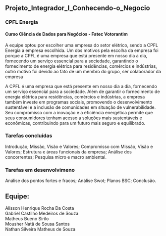 ## Projeto_Integrador_I_Conhecendo-o_Negocio
### CPFL Energia
#### Curso Ciência de Dados para Negócios - Fatec Votorantim

A equipe optou por escolher uma empresa do setor elétrico, sendo a CPFL Energia a empresa escolhida. Um dos motivos pela escolha da empresa foi porque a CPFL é uma empresa que está presente em nosso dia a dia, fornecendo um serviço essencial para a sociedade, garantindo o fornecimento de energia elétrica para residências, comércios e indústrias, outro motivo foi devido ao fato de um membro do grupo, ser colaborador da empresa

A CPFL é uma empresa que está presente em nosso dia a dia, fornecendo um serviço essencial para a sociedade. Além de garantir o fornecimento de energia elétrica para residências, comércios e indústrias, a empresa também investe em programas sociais, promovendo o desenvolvimento sustentável e a inclusão de comunidades em situação de vulnerabilidade. Seu compromisso com a inovação e a eficiência energética permite que seus consumidores tenham acesso a soluções mais sustentáveis e econômicas, contribuindo para um futuro mais seguro e equilibrado.

### Tarefas concluídas
Introdução;
Missão, Visão e Valores;
Compromisso com Missão, Visão e Valores;
Estrutura e áreas funcionais da empresa;
Análise dos concorrentes;
Pesquisa micro e macro ambiental.

### Tarefas em desenvolvimeno
Análise dos pontos fortes e fracos;
Análise Swot;
Planos BSC;
Conclusão.

## Equipe:
Alisson Henrique Rocha Da Costa  
Gabriel Castilho Medeiros de Souza  
Matheus Bueno Sirilo  
Mousher Natã de Sousa Santos  
Nathan Silveira Matheus de Souza  

